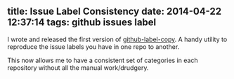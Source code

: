 title: Issue Label Consistency
date: 2014-04-22 12:37:14 
tags: github issues label
---

I wrote and released the first version of [github-label-copy](https://github.com/jhare/github-label-copy). A handy utility to reproduce the issue labels you have in one repo to another.

This now allows me to have a consistent set of categories in each repository without all the manual work/drudgery.

